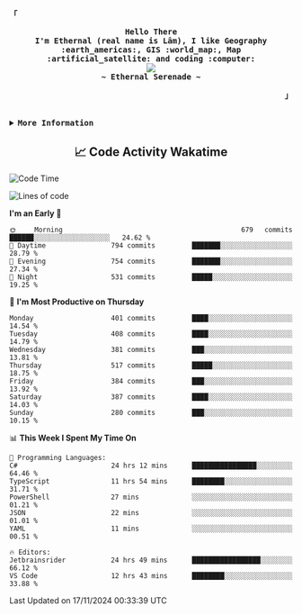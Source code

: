 <!-- Ethernal GitHub Profile -->
<div align="justify">

<!-- Profile -->
<p align="left"><strong><samp>「</samp></strong></p>
  <p align="center">
    <samp>
      <b>
        Hello There
      <br>
        I'm Ethernal (real name is Lâm), I like Geography :earth_americas:, GIS :world_map:, Map :artificial_satellite: and coding :computer:
      </b>
      <br>
        <image src="https://readme-typing-svg.herokuapp.com?font=Iosevka&size=16&color=6791c9&center=true&width=410&height=45&lines=Making%20world%20better%20by%20coding.">
      <br>
      <b>
        ~ Ethernal Serenade ~
      </b>
    </samp>
  </p>
<p align="right"><strong><samp>」</samp></strong></p>

<br>

<details>
<summary><samp><b>More Information</b></samp></summary>

<h2></h2><br>

<!-- Contact Me -->
<p align="center">
  <samp>
    [<a href="https://www.facebook.com/bavuongdaradi.3990">facebook</a>]
    [<a href="mailto:nguyenduclam0605@gmail.com">gmail</a>]
  </samp>
</p>

<h2></h2><br>

<!-- Profile Views Badge -->
<p align="center">
  <samp>
  <a href="#--------">
    <img src="https://komarev.com/ghpvc/?username=ethernal-serenade&label=Profile+Views&color=grey" alt="profile views" /> 
  </a>
  </samp>
</p>

<!-- Github Trophy -->
<div align="center">
  <table>
    <tr>
      <td><a href="#--------"><img align="center" alt="GitHub Trophy" src="https://github-trophies.vercel.app/?username=ethernal-serenade&rank=SECRET,SSS,SS,S,AAA,AA,A&row=2&column=3&margin-w=15&margin-h=15&no-frame=true&theme=nord"></a></td>
    </tr>
  </table>
</div>

<!-- Github Stats -->
<div align="center">
  <table>
    <tr>
      <td><a href="#--------"><img height="137px" align="center" alt="GitHub Stats" src="https://github-readme-stats.vercel.app/api?username=ethernal-serenade&count_private=true&show_icons=true&include_all_commits=true&line_height=21&hide_border=true&theme=nord"/></a></td>
      <td><a href="#--------"><img height="137px" align="center" alt="Top Language" src="https://github-readme-stats.vercel.app/api/top-langs/?username=ethernal-serenade&layout=compact&line_height=21&hide_border=true&theme=nord"/></a></td>
    </tr>
	<tr>
	  <td colspan="2" align="center"><a href="#--------"><img alt="GitHub Streak" src="https://github-readme-streak-stats.herokuapp.com/?user=Ethernal-Serenade&theme=algolia"></a></td>
	</tr>
  </table>
</div>
</details>

<h2 align='center'> 📈 Code Activity Wakatime </h2>

<!--START_SECTION:waka-->
![Code Time](http://img.shields.io/badge/Code%20Time-670%20hrs%2044%20mins-blue)

![Lines of code](https://img.shields.io/badge/From%20Hello%20World%20I%27ve%20Written-13.8%20million%20lines%20of%20code-blue)

**I'm an Early 🐤** 

```text
🌞 Morning                679 commits         ██████░░░░░░░░░░░░░░░░░░░   24.62 % 
🌆 Daytime                794 commits         ███████░░░░░░░░░░░░░░░░░░   28.79 % 
🌃 Evening                754 commits         ███████░░░░░░░░░░░░░░░░░░   27.34 % 
🌙 Night                  531 commits         █████░░░░░░░░░░░░░░░░░░░░   19.25 % 
```
📅 **I'm Most Productive on Thursday** 

```text
Monday                   401 commits         ████░░░░░░░░░░░░░░░░░░░░░   14.54 % 
Tuesday                  408 commits         ████░░░░░░░░░░░░░░░░░░░░░   14.79 % 
Wednesday                381 commits         ███░░░░░░░░░░░░░░░░░░░░░░   13.81 % 
Thursday                 517 commits         █████░░░░░░░░░░░░░░░░░░░░   18.75 % 
Friday                   384 commits         ███░░░░░░░░░░░░░░░░░░░░░░   13.92 % 
Saturday                 387 commits         ████░░░░░░░░░░░░░░░░░░░░░   14.03 % 
Sunday                   280 commits         ███░░░░░░░░░░░░░░░░░░░░░░   10.15 % 
```


📊 **This Week I Spent My Time On** 

```text
💬 Programming Languages: 
C#                       24 hrs 12 mins      ████████████████░░░░░░░░░   64.46 % 
TypeScript               11 hrs 54 mins      ████████░░░░░░░░░░░░░░░░░   31.71 % 
PowerShell               27 mins             ░░░░░░░░░░░░░░░░░░░░░░░░░   01.21 % 
JSON                     22 mins             ░░░░░░░░░░░░░░░░░░░░░░░░░   01.01 % 
YAML                     11 mins             ░░░░░░░░░░░░░░░░░░░░░░░░░   00.51 % 

🔥 Editors: 
Jetbrainsrider           24 hrs 49 mins      █████████████████░░░░░░░░   66.12 % 
VS Code                  12 hrs 43 mins      ████████░░░░░░░░░░░░░░░░░   33.88 % 
```


 Last Updated on 17/11/2024 00:33:39 UTC
<!--END_SECTION:waka-->
